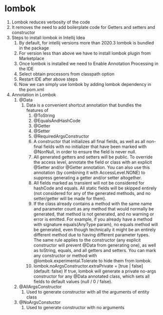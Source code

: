 # lombok

1. Lombok reduces verbosity of the code
2. It removes the need to add boilerplate code for Getters and setters and constructor
3. Steps to install lombok in Intellij Idea
    1. By default, for intellij versions more than 2020.3 lombok is bundled in the package
    2. For version less than above we have to install lombok plugin from Marketplace
    3. Once lombok is installed we need to Enable Annotation Processing in the IDE
    4. Select obtain processors from classpath option
    5. Restart IDE after above steps
    6. Now we can simply use lombok by adding lombok dependency in the pom.xml
4. Annotation in Lombok
    1. @Data
        1. Data is a convenient shortcut annotation that bundles the features of
            1. @ToString
            2. @EqualsAndHashCode
            3. @Getter
            4. @Setter
            5. @RequiredArgsConstructor
            6. A constructor that initializes all final fields, as well as all non-final fields with no initializer that
               have been marked with @NonNull, in order to ensure the field is never null.
            7. All generated getters and setters will be public. To override the access level, annotate the field or
               class with an explicit @Setter and/or @Getter annotation. You can also use this annotation (by combining
               it with AccessLevel.NONE) to suppress generating a getter and/or setter altogether.
            8. All fields marked as transient will not be considered for hashCode and equals. All static fields will be
               skipped entirely (not considered for any of the generated methods, and no setter/getter will be made for
               them).
            9. If the class already contains a method with the same name and parameter count as any method that would
               normally be generated, that method is not generated, and no warning or error is emitted. For example, if
               you already have a method with signature equals(AnyType param), no equals method will be generated, even
               though technically it might be an entirely different method due to having different parameter types. The
               same rule applies to the constructor (any explicit constructor will prevent @Data from generating one),
               as well as toString, equals, and all getters and setters. You can mark any constructor or method with
               @lombok.experimental.Tolerate to hide them from lombok.
            10. lombok.noArgsConstructor.extraPrivate = [true | false] (default: false)
                If true, lombok will generate a private no-args constructor for any @Data annotated class, which sets
                all fields to default values (null / 0 / false).
    2. @AllArgsConstructor
        1. Used to generate constructor with all the arguments of entity class
    3. @NoArgsConstuctor
        1. Used to generate constructor with no arguments
